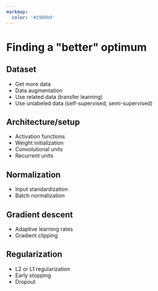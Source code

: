 ```yaml
---
markmap:
  color: '#2980b9'
---
```


# Finding a "better" optimum

## Dataset

- Get more data
- Data augmentation
- Use related data (transfer learning)
- Use unlabeled data (self-supervised, semi-supervised)

## Architecture/setup

- Activation functions
- Weight initialization
- Convolutional units
- Recurrent units

## Normalization

- Input standardization
- Batch normalization

## Gradient descent

- Adaptive learning rates
- Gradient clipping

## Regularization

- L2 or L1 regularization
- Early stopping
- Dropout


<!-- 
Credit: Sebastian Raschka
https://sebastianraschka.com/pdf/lecture-notes/stat453ss21/L10_regularization__slides.pdf 
-->
